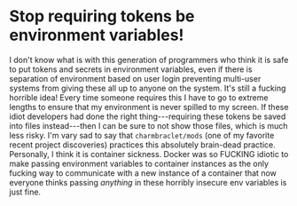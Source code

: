 # Stop requiring tokens be environment variables!

I don't know what is with this generation of programmers who think it is safe to put tokens and secrets in environment variables, even if there is separation of environment based on user login preventing multi-user systems from giving these all up to anyone on the system. It's still a fucking horrible idea! Every time someone requires this I have to go to extreme lengths to ensure that my environment is never spilled to my screen. If these idiot developers had done the right thing---requiring these tokens be saved into files instead---then I can be sure to not show those files, which is much less risky. I'm vary sad to say that `charmbraclet/mods` (one of my favorite recent project discoveries) practices this absolutely brain-dead practice. Personally, I think it is container sickness. Docker was so FUCKING idiotic to make passing environment variables to container instances as the only fucking way to communicate with a new instance of a container that now everyone thinks passing *anything* in these horribly insecure env variables is just fine.
